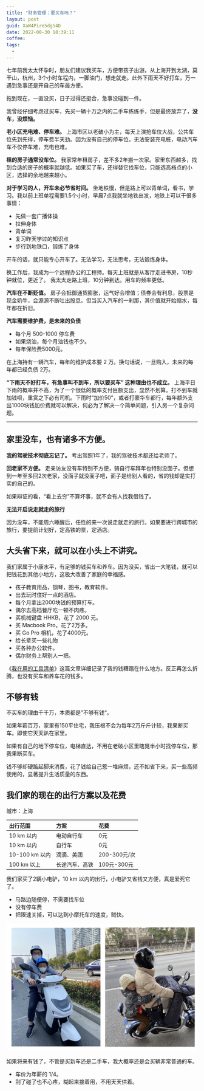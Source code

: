 ```yaml
---
title: "财务管理：要买车吗？"
layout: post
guid: XaW4Pire5dgS4D
date: 2022-08-30 18:39:11
coffee:
tags:
  -
---
```


七年前我太太怀孕时，朋友们建议我买车，方便带孩子出游。从上海开到太湖，莫干山，杭州，3个小时车程内，一脚油门，想走就走。此外下雨天不好打车，万一遇到急事还是开自己的车最方便。

拖到现在，一直没买，日子过得还挺合，急事没碰到一件。

我曾经仔细考虑过买车，先买一辆十万之内的二手车练练手，但是最终放弃了，**没车，没烦恼。**

**老小区充电难、停车难。** 上海市区以老破小为主，每天上演抢车位大战，公共车位先到先得，停车费半天劲。因为没有自己的停车位，无法安装充电桩，电动汽车车不仅停车难，充电也难。

**租的房子通常没车位。** 我家常年租房子，差不多2年搬一次家。家里东西越多，找到合适的房子的概率就越低。如果买了车，还得替它找车位，只能选高档点的小区，选择的余地越来越小。

**对于学习的人，开车未必节省时间。** 坐地铁慢，但是路上可以背单词，看书，学习。我以前上班单程需要1.5个小时，早晨7点我就坐地铁出发，地铁上可以干很多事情：

- 先做一套广播体操
- 拉伸身体
- 背单词
- 复习昨天学过的知识点
- 步行到地铁口，锻炼了身体

开车的话，就只能专心开车了。无法学习，无法思考，无法锻炼身体。

换工作后，我成为一个远程办公的工程师。每天上班就是从客厅走进书房，10秒钟就位，更近了。 我太太走路上班，10分钟到达。用车的频率更低。

**汽车在不断贬值。** 房子会抵御通货膨胀，运气好会增值；债券会有利息，股票是现金奶牛，会源源不断吐出股息。但当买入汽车的一刹那，其价值就开始缩水，每年都在折旧。

**汽车需要维护费，是未来的负债**

- 每个月 500-1000 停车费
- 如果烧油，每个月油钱也不少。
- 每年保险费5000元。

在上海持有一辆汽车，每年的维护成本要 2 万。换句话说，一旦购入，未来的每年都已经负债 2万。

**“下雨天不好打车，有急事叫不到车，所以要买车” 这种理由也不成立。** 上海平日下雨的概率并不高，为了一个很低的概率支付巨额支出，显然不划算。打不到车就加钱呗，重赏之下必有司机。下雨时“加价50”，或者打豪华车都行，每年额外支出1000块钱加价费就可以解决，何必为了解决一个简单问题，引入另一个复杂问题。

---

## 家里没车，也有诸多不方便。

**我的驾驶技术彻底忘记了。** 考出驾照1年了，我的驾驶技术都还给老师了。

**回老家不方便。** 走亲访友没有车特别不方便，骑自行车拜年也特别没面子。但想到一年至多回2次老家，没面子就没面子吧，面子是给别人看的，省的钱却是实打实的自己的。

如果辩证的看，“看上去穷”不算坏事，就不会有人找我借钱了。

**无法开启说走就走的旅行**

因为没车，不能周六睡醒后，任性的来一次说走就走的旅行。如果要进行跨城市的旅行，要提前计划好，定高铁的票，定酒店。

## 大头省下来，就可以在小头上不讲究。

我们家属于小康水平，有足够的钱买车和养车。因为没买，省出一大笔钱，就可以把钱花到其他小地方，这极大改善了家庭的幸福感。

- 孩子教育用品，钢琴，图书，教育软件。
- 出去玩时住好一点的酒店。
- 每个月拿出2000块钱的预算打车。
- 偶尔去高档餐厅吃一顿不肉疼。
- 买机械键盘 HHKB，花了 2000 元。
- 买 Macbook Pro，花了2万多。
- 买 Go Pro 相机，花了4000元。
- 给长辈买一些礼物
- 买各种办公软件。
- 偶尔财务上帮别人一把。

《[我在用的工具清单](https://mednoter.com/productivity-tools.html)》这篇文章详细记录了我的钱糟蹋在什么地方。反正再怎么折腾，也没有买车和养车花的钱多。

## 不够有钱

不买车的理由千千万，本质都是”不够有钱“。

如果年薪百万，家里有150平住宅，我压根不会为每年2万斤斤计较，我果断买车。即使它天天趴在家里。

如果有自己的地下停车位，电梯直达，不用在老破小区里瞎晃半小时找停车位，那我果断买车。

钱不够却硬踮起脚来消费，花了钱给自己惹一堆麻烦，还不如省下来，买一些高频使用的，显著提升生活质量的东西。

## 我们家的现在的出行方案以及花费

城市：上海

| 出行范围 | 方案 | 花费 |
|:--|:--|:--|
| 10 km 以内 | 电动自行车  | 0元  |
| 10 km 以内 | 自行车  | 0元  |
| 10-100 km 以内 | 滴滴、美团  | 200-300元/次  |
| 100 km 以上 | 长途汽车、高铁 | 100元-300元  |


我们家买了2辆小电驴，10 km 以内的出行，小电驴又省钱又方便，真是爱死它了。

- 马路边随便停，不需要找车位
- 没有停车费
- 把限速关掉，可以达到小摩托车的速度，贼快。

![](/media/files/2022/2022-08-30.jpeg)

如果将来有钱了，不管是买新车还是二手车，我大概率还是会买辆非常普通的车。

- 车价为年薪的 1/4。
- 刮了碰了也不心疼，糊起来接着用，不用天天供着。

